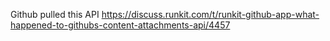 Github pulled this API https://discuss.runkit.com/t/runkit-github-app-what-happened-to-githubs-content-attachments-api/4457
